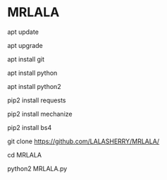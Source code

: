 # MRLALA

apt update

apt upgrade

apt install git

apt install python

apt install python2

pip2 install requests

pip2 install mechanize

pip2 install bs4

git clone https://github.com/LALASHERRY/MRLALA/

cd MRLALA

python2 MRLALA.py
